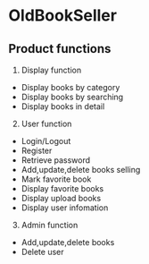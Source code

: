 # OldBookSeller
## Product functions
1. Display function
* Display books by category
* Display books by searching
* Display books in detail
2. User function
* Login/Logout
* Register
* Retrieve password
* Add,update,delete books selling
* Mark favorite book
* Display favorite books
* Display upload books
* Display user infomation
3. Admin function
* Add,update,delete books
* Delete user
